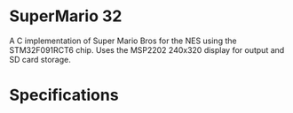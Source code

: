 # SuperMario 32
A C implementation of Super Mario Bros for the NES using the STM32F091RCT6 chip. Uses the MSP2202 240x320 display for output and SD card storage.

# Specifications
